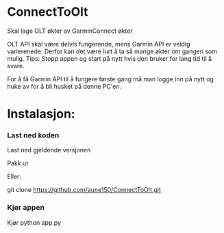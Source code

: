 # ConnectToOlt
Skal lage OLT økter av GarminConnect økter

OLT API skal være delvis fungerende, mens Garmin API er veldig varierenede. Derfor kan det være lurt å ta så mange økter om gangen som mulig. 
Tips: Stopp appen og start på nytt hvis den bruker for lang tid til å svare.

For å få Garmin API til å fungere første gang må man logge inn på nytt og huke av for å bli husket på denne PC'en. 



<h1>Instalasjon:</h1>

<h3>Last ned koden</h3>
Last ned gjeldende versjonen

Pakk ut


Eller:

git clone https://github.com/aune150/ConnectToOlt.git

<h3>Kjør appen</h3>
Kjør python app.py

